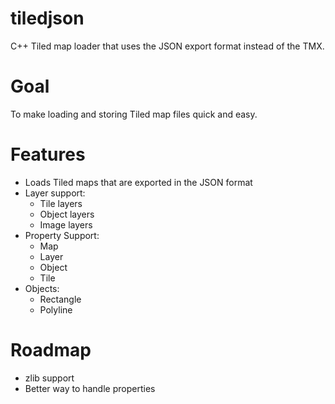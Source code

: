 # tiledjson
C++ Tiled map loader that uses the JSON export format instead of the TMX.

# Goal

To make loading and storing Tiled map files quick and easy.

# Features

- Loads Tiled maps that are exported in the JSON format
- Layer support:
  - Tile layers
  - Object layers
  - Image layers
- Property Support:
  - Map
  - Layer
  - Object
  - Tile
- Objects:
  - Rectangle
  - Polyline

# Roadmap
- zlib support
- Better way to handle properties